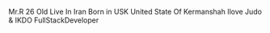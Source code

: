 Mr.R
26 Old
Live In Iran Born in USK United State Of Kermanshah
Ilove Judo & IKDO
FullStackDeveloper
